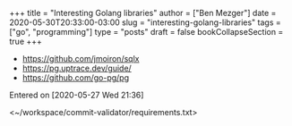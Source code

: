 +++
title = "Interesting Golang libraries"
author = ["Ben Mezger"]
date = 2020-05-30T20:33:00-03:00
slug = "interesting-golang-libraries"
tags = ["go", "programming"]
type = "posts"
draft = false
bookCollapseSection = true
+++

-   <https://github.com/jmoiron/sqlx>
-   <https://pg.uptrace.dev/guide/>
-   <https://github.com/go-pg/pg>

Entered on <span class="timestamp-wrapper"><span class="timestamp">[2020-05-27 Wed 21:36]</span></span>

<~/workspace/commit-validator/requirements.txt>